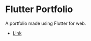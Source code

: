 # Flutter Portfolio

A portfolio made using Flutter for web.
- [Link](https://portfolio-shresthkapoor7.web.app/#/)

